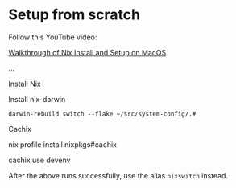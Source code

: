 # Setup from scratch

Follow this YouTube video:

[Walkthrough of Nix Install and Setup on MacOS](https://www.youtube.com/watch?v=LE5JR4JcvMg&t=2773s)

...

Install Nix

Install nix-darwin

`darwin-rebuild switch --flake ~/src/system-config/.#`

Cachix

nix profile install nixpkgs#cachix

cachix use devenv

After the above runs successfully, use the alias `nixswitch` instead.
